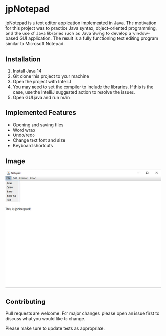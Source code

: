 # jpNotepad

jpNotepad is a text editor application implemented in Java. The motivation for this project was to practice Java syntax, object-oriented programming, and the use of Java libraries
such as Java Swing to develop a window-based GUI application. The result is a fully functioning text editing program similar to Microsoft Notepad.

## Installation

1. Install Java 14
2. Git clone this project to your machine
3. Open the project with IntelliJ
4. You may need to set the compiler to include the libraries. If this is the case, use the IntelliJ suggested action to resolve the issues.
5. Open GUI.java and run main

## Implemented Features

* Opening and saving files
* Word wrap
* Undo/redo
* Change text font and size
* Keyboard shortcuts

## Image

![Image of jpNotepad](demo.jpg)

## Contributing
Pull requests are welcome. For major changes, please open an issue first to discuss what you would like to change.

Please make sure to update tests as appropriate.
